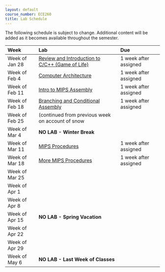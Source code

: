 ```yaml
---
layout: default
course_number: ECE260
title: Lab Schedule
---
```


The following schedule is subject to change.
Additional content will be added as it becomes available throughout the semester.<br>


**Week**       | **Lab**                                                                |  **Due**                                                                                                                   
:--------------|:-----------------------------------------------------------------------|:--------------------------    
Week of Jan 28 |  [Review and Introduction to C/C++ (Game of Life)](labs/lab01.html)    |  1 week after assigned
Week of Feb 4  |  [Computer Architecture](labs/lab02.html)                              |  1 week after assigned
Week of Feb 11 |  [Intro to MIPS Assembly](labs/lab03.html)                             |  1 week after assigned
Week of Feb 18 |  [Branching and Conditional Assembly](labs/lab04.html)                 |  1 week after assigned
Week of Feb 25 |  (continued from previous week on account of snow                      |
Week of Mar 4  |  **NO LAB - Winter Break**                                             |
Week of Mar 11 |  [MIPS Procedures](labs/lab05.html)                                    |  1 week after assigned
Week of Mar 18 |  [More MIPS Procedures](labs/lab06.html)                               |  1 week after assigned
Week of Mar 25 |  | 
Week of Apr 1  |  |
Week of Apr 8  |  |
Week of Apr 15 |  **NO LAB - Spring Vacation**                                          |
Week of Apr 22 |  |
Week of Apr 29 |  |
Week of May 6  |  **NO LAB - Last Week of Classes**                                     |


<!-- [Review and Introduction to C/C++ (Game of Life)](labs/lab01.html) -->
<!-- [Computer Architecture](labs/lab02.html) -->
<!-- [Intro to MIPS Assembly](labs/lab03.html) -->
<!-- [Branching and Conditional Assembly](labs/lab04.html) -->
<!-- [MIPS Procedures](labs/lab05.html) -->
<!-- [More MIPS Procedures](labs/lab06.html) -->
<!-- [Introduction to Floating-Point Operations](labs/lab07.html) -->
<!-- [More Fun with Floats](labs/lab08.html) -->
<!-- [Introduction to ARM Assembly](labs/lab09.html) -->
<!-- [Loop and Function Optimization](labs/lab10.html) -->